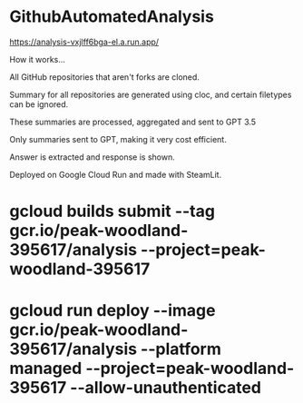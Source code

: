 # GithubAutomatedAnalysis


https://analysis-vxjlff6bga-el.a.run.app/


How it works...

All GitHub repositories that aren't forks are cloned.

Summary for all repositories are generated using cloc, and certain filetypes can be ignored. 

These summaries are processed, aggregated and sent to GPT 3.5

Only summaries sent to GPT, making it very cost efficient.

Answer is extracted and response is shown.

Deployed on Google Cloud Run and made with SteamLit.



# gcloud builds submit --tag gcr.io/peak-woodland-395617/analysis  --project=peak-woodland-395617
# gcloud run deploy --image gcr.io/peak-woodland-395617/analysis --platform managed  --project=peak-woodland-395617 --allow-unauthenticated
